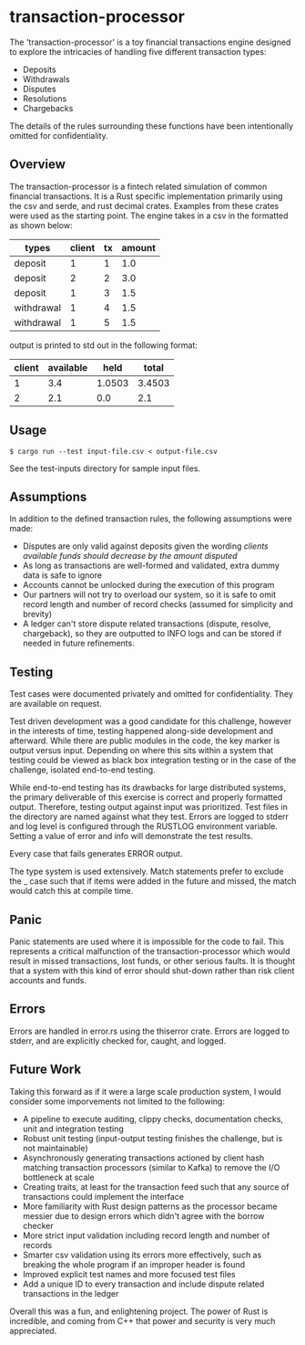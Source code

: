 # transaction-processor
 The 'transaction-processor' is a toy financial transactions engine designed to explore 
 the intricacies of handling five different transaction types:
* Deposits
* Withdrawals
* Disputes
* Resolutions
* Chargebacks

The details of the rules surrounding these functions have been intentionally omitted for confidentiality.
## Overview
The transaction-processor is a fintech related simulation of common financial transactions. 
It is a Rust specific implementation primarily using the csv and serde, and rust decimal crates. Examples from these crates were used as the starting point.
The engine takes in a csv in the formatted as shown below:

|   types    |  client  |    tx    |  amount  |
|------------|----------|----------|----------|
| deposit    |    1     |    1     |   1.0    |
| deposit    |    2     |    2     |   3.0    |
| deposit    |    1     |    3     |   1.5    |
|withdrawal  |    1     |    4     |   1.5    |
|withdrawal  |    1     |    5     |   1.5    |

output is printed to std out in the following format:

|   client   |available |   held   |  total   |
|------------|----------|----------|----------|
| 1          |    3.4   |   1.0503 |   3.4503 |
| 2          |    2.1   |   0.0    |   2.1    |

## Usage

```ignore
$ cargo run --test input-file.csv < output-file.csv
```
See the test-inputs directory for sample input files.

## Assumptions
In addition to the defined transaction rules, the following assumptions were made:
* Disputes are only valid against deposits given the wording *clients available funds should decrease by the amount disputed*
* As long as transactions are well-formed and validated, extra dummy data is safe to ignore
* Accounts cannot be unlocked during the execution of this program
* Our partners will not try to overload our system, so it is safe to omit record length and number of record checks (assumed for simplicity and brevity)
* A ledger can't store dispute related transactions (dispute, resolve, chargeback), so they are outputted to INFO logs and can be stored if needed in future refinements.

## Testing
Test cases were documented privately and omitted for confidentiality. They are available on request.

Test driven development was a good candidate for this challenge, however in the interests of time, testing happened along-side development and afterward.
While there are public modules in the code, the key marker is output versus input. Depending on where this sits within a system
that testing could be viewed as black box integration testing or in the case of the challenge, isolated end-to-end testing.

While end-to-end testing has its drawbacks for large distributed systems, the primary deliverable of this exercise is correct and properly formatted output.
Therefore, testing output against input was prioritized. Test files in the directory are named against what they test. Errors are logged to stderr and log level
is configured through the RUSTLOG environment variable. Setting a value of error and info will demonstrate the test results.

Every case that fails generates ERROR output.

The type system is used extensively. Match statements prefer to exclude the _ case such that if items were added in the future and missed, the match
would catch this at compile time.

## Panic
Panic statements are used where it is impossible for the code to fail. This represents a critical malfunction of the transaction-processor which would
result in missed transactions, lost funds, or other serious faults. It is thought that a system with this kind of error should shut-down rather than
risk client accounts and funds.

## Errors
Errors are handled in error.rs using the thiserror crate. Errors are logged to stderr, and are explicitly checked for, caught, and logged.

## Future Work
Taking this forward as if it were a large scale production system, I would consider some imporvements not limited to the following:

* A pipeline to execute auditing, clippy checks, documentation checks, unit and integration testing
* Robust unit testing (input-output testing finishes the challenge, but is not maintainable)
* Asynchronously generating transactions actioned by client hash matching transaction processors (similar to Kafka) to remove the I/O bottleneck at scale
* Creating traits, at least for the transaction feed such that any source of transactions could implement the interface
* More familiarity with Rust design patterns as the processor became messier due to design errors which didn't agree with the borrow checker
* More strict input validation including record length and number of records
* Smarter csv validation using its errors more effectively, such as breaking the whole program if an improper header is found
* Improved explicit test names and more focused test files
* Add a unique ID to every transaction and include dispute related transactions in the ledger

Overall this was a fun, and enlightening project. The power of Rust is incredible, and coming from C++ that power and security is very much appreciated.